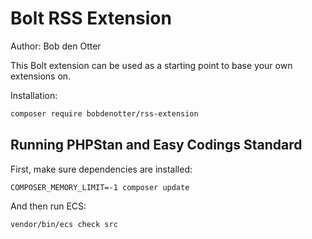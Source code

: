 # Bolt RSS Extension 

Author: Bob den Otter

This Bolt extension can be used as a starting point to base your own extensions on.

Installation:

```bash
composer require bobdenotter/rss-extension 
```


## Running PHPStan and Easy Codings Standard

First, make sure dependencies are installed:

```
COMPOSER_MEMORY_LIMIT=-1 composer update
```

And then run ECS:

```
vendor/bin/ecs check src
```
